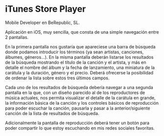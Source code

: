 # iTunes Store Player
Mobile Developer en BeRepublic, SL.

Aplicación en iOS, muy sencilla, que consta de una simple navegación entre 2 pantallas.

En la primera pantalla nos gustaría que apareciese una barra de búsqueda donde podamos introducir los términos (ya sean artistas, canciones, álbumes, géneros...). En la misma pantalla deberán listarse los resultados de la búsqueda mostrando el título de la canción y el artista, y más en detalle el nombre del álbum y la fecha de lanzamiento, una miniatura de la carátula y la duración, género y el precio. Deberá ofrecerse la posibilidad de ordenar la lista sobre estos tres últimos campos.

Cada uno de los resultados de búsqueda debería navegar a una segunda pantalla en la que, con un diseño parecido al de los reproductores de música actuales, nos permita visualizar el detalle de la carátula en grande, la información básica de la canción y los controles básicos de reproducción para poder escuchar la canción, pausarla y pasar a la anterior/siguiente canción de la lista de resultados de búsqueda.

Adicionalmente la pantalla de reproducción deberá tener un botón para poder compartir lo que estoy escuchando en mis redes sociales favoritas.
